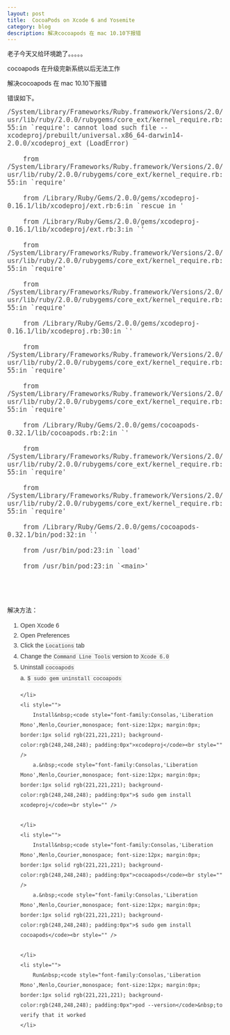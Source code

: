 ```yaml
---
layout: post
title:  CocoaPods on Xcode 6 and Yosemite 
category: blog
description: 解决cocoapods 在 mac 10.10下报错
---
```

<div class="container">

<p>
	老子今天又给环境跪了。。。。。
</p>
<p>
	cocoapods 在升级完新系统以后无法工作
</p>
<p>
	解决cocoapods 在 mac 10.10下报错
</p>
<p>
	错误如下。
</p>
<p>
</p>
<p style="border:0px; font-family:Oxygen,'Helvetica Neue',Arial,sans-serif; font-size:18px; margin-top:0px; margin-bottom:1.5em; outline:0px; padding-top:0px; padding-bottom:0px; vertical-align:baseline; color:rgb(68,68,68); line-height:29px">
	<code style="border:0px; font-family:Monaco,Consolas,'Andale Mono','DejaVu Sans Mono',monospace; font-size:15px; margin:0px; outline:0px; padding:0px; vertical-align:baseline; line-height:normal">/System/Library/Frameworks/Ruby.framework/Versions/2.0/usr/lib/ruby/2.0.0/rubygems/core_ext/kernel_require.rb:55:in `require': cannot load such file -- xcodeproj/prebuilt/universal.x86_64-darwin14-2.0.0/xcodeproj_ext (LoadError)<br style="" />
	from /System/Library/Frameworks/Ruby.framework/Versions/2.0/usr/lib/ruby/2.0.0/rubygems/core_ext/kernel_require.rb:55:in `require'<br style="" />
	from /Library/Ruby/Gems/2.0.0/gems/xcodeproj-0.16.1/lib/xcodeproj/ext.rb:6:in `rescue in&nbsp;'<br style="" />
	from /Library/Ruby/Gems/2.0.0/gems/xcodeproj-0.16.1/lib/xcodeproj/ext.rb:3:in `'<br style="" />
	from /System/Library/Frameworks/Ruby.framework/Versions/2.0/usr/lib/ruby/2.0.0/rubygems/core_ext/kernel_require.rb:55:in `require'<br style="" />
	from /System/Library/Frameworks/Ruby.framework/Versions/2.0/usr/lib/ruby/2.0.0/rubygems/core_ext/kernel_require.rb:55:in `require'<br style="" />
	from /Library/Ruby/Gems/2.0.0/gems/xcodeproj-0.16.1/lib/xcodeproj.rb:30:in `'<br style="" />
	from /System/Library/Frameworks/Ruby.framework/Versions/2.0/usr/lib/ruby/2.0.0/rubygems/core_ext/kernel_require.rb:55:in `require'<br style="" />
	from /System/Library/Frameworks/Ruby.framework/Versions/2.0/usr/lib/ruby/2.0.0/rubygems/core_ext/kernel_require.rb:55:in `require'<br style="" />
	from /Library/Ruby/Gems/2.0.0/gems/cocoapods-0.32.1/lib/cocoapods.rb:2:in `'<br style="" />
	from /System/Library/Frameworks/Ruby.framework/Versions/2.0/usr/lib/ruby/2.0.0/rubygems/core_ext/kernel_require.rb:55:in `require'<br style="" />
	from /System/Library/Frameworks/Ruby.framework/Versions/2.0/usr/lib/ruby/2.0.0/rubygems/core_ext/kernel_require.rb:55:in `require'<br style="" />
	from /Library/Ruby/Gems/2.0.0/gems/cocoapods-0.32.1/bin/pod:32:in `'<br style="" />
	from /usr/bin/pod:23:in `load'<br style="" />
	from /usr/bin/pod:23:in `&lt;main&gt;'</code>
</p>
<div>
	<code style="border:0px; font-family:Monaco,Consolas,'Andale Mono','DejaVu Sans Mono',monospace; font-size:15px; margin:0px; outline:0px; padding:0px; vertical-align:baseline; line-height:normal"><br />
	</code>
</div>
解决方法：
<p>
</p>
<ol class="task-list" style="padding:0px 0px 0px 30px; margin-top:15px; margin-right:0px; margin-left:0px; color:rgb(51,51,51); font-family:Helvetica,arial,freesans,clean,sans-serif; font-size:14px; line-height:23px; margin-bottom:0px!important">
	<li style="">
		Open Xcode 6
	</li>
	<li style="">
		Open Preferences
	</li>
	<li style="">
		Click the&nbsp;<code style="font-family:Consolas,'Liberation Mono',Menlo,Courier,monospace; font-size:12px; margin:0px; border:1px solid rgb(221,221,221); background-color:rgb(248,248,248); padding:0px">Locations</code>&nbsp;tab
	</li>
	<li style="">
		Change the&nbsp;<code style="font-family:Consolas,'Liberation Mono',Menlo,Courier,monospace; font-size:12px; margin:0px; border:1px solid rgb(221,221,221); background-color:rgb(248,248,248); padding:0px">Command Line Tools</code>&nbsp;version to&nbsp;<code style="font-family:Consolas,'Liberation Mono',Menlo,Courier,monospace; font-size:12px; margin:0px; border:1px solid rgb(221,221,221); background-color:rgb(248,248,248); padding:0px">Xcode 6.0</code>
	</li>
	<li style="">
		Uninstall&nbsp;<code style="font-family:Consolas,'Liberation Mono',Menlo,Courier,monospace; font-size:12px; margin:0px; border:1px solid rgb(221,221,221); background-color:rgb(248,248,248); padding:0px">cocoapods</code><br style="" />
		a.&nbsp;<code style="font-family:Consolas,'Liberation Mono',Menlo,Courier,monospace; font-size:12px; margin:0px; border:1px solid rgb(221,221,221); background-color:rgb(248,248,248); padding:0px">$ sudo gem uninstall cocoapods</code><br style="" />
		
	</li>
	<li style="">
		Install&nbsp;<code style="font-family:Consolas,'Liberation Mono',Menlo,Courier,monospace; font-size:12px; margin:0px; border:1px solid rgb(221,221,221); background-color:rgb(248,248,248); padding:0px">xcodeproj</code><br style="" />
		a.&nbsp;<code style="font-family:Consolas,'Liberation Mono',Menlo,Courier,monospace; font-size:12px; margin:0px; border:1px solid rgb(221,221,221); background-color:rgb(248,248,248); padding:0px">$ sudo gem install xcodeproj</code><br style="" />
		
	</li>
	<li style="">
		Install&nbsp;<code style="font-family:Consolas,'Liberation Mono',Menlo,Courier,monospace; font-size:12px; margin:0px; border:1px solid rgb(221,221,221); background-color:rgb(248,248,248); padding:0px">cocoapods</code><br style="" />
		a.&nbsp;<code style="font-family:Consolas,'Liberation Mono',Menlo,Courier,monospace; font-size:12px; margin:0px; border:1px solid rgb(221,221,221); background-color:rgb(248,248,248); padding:0px">$ sudo gem install cocoapods</code><br style="" />
		
	</li>
	<li style="">
		Run&nbsp;<code style="font-family:Consolas,'Liberation Mono',Menlo,Courier,monospace; font-size:12px; margin:0px; border:1px solid rgb(221,221,221); background-color:rgb(248,248,248); padding:0px">pod --version</code>&nbsp;to verify that it worked
	</li>
</ol>
<br />

<p>
</p>


</div>